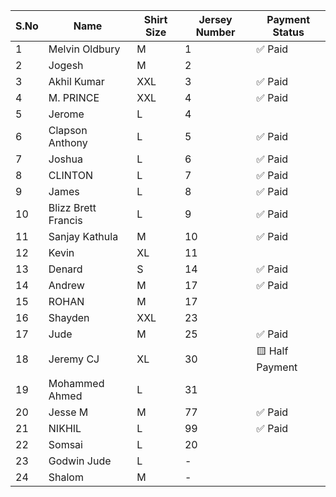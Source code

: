| S.No | Name                | Shirt Size | Jersey Number | Payment Status   |
|------|---------------------|------------|----------------|------------------|
| 1    | Melvin Oldbury      | M          | 1              | ✅ Paid           |
| 2    | Jogesh              | M          | 2              |                  |
| 3    | Akhil Kumar         | XXL        | 3              | ✅ Paid           |
| 4    | M. PRINCE           | XXL        | 4              | ✅ Paid           |
| 5    | Jerome              | L          | 4              |                  |
| 6    | Clapson Anthony     | L          | 5              | ✅ Paid           |
| 7    | Joshua              | L          | 6              | ✅ Paid           |
| 8    | CLINTON             | L          | 7              | ✅ Paid           |
| 9    | James               | L          | 8              | ✅ Paid           |
| 10   | Blizz Brett Francis | L          | 9              | ✅ Paid           |
| 11   | Sanjay Kathula      | M          | 10             | ✅ Paid           |
| 12   | Kevin               | XL         | 11             |                  |
| 13   | Denard              | S          | 14             | ✅ Paid           |
| 14   | Andrew              | M          | 17             | ✅ Paid           |
| 15   | ROHAN               | M          | 17             |                  |
| 16   | Shayden             | XXL        | 23             |                  |
| 17   | Jude                | M          | 25             | ✅ Paid           |
| 18   | Jeremy CJ           | XL         | 30             | 🟨 Half Payment   |
| 19   | Mohammed Ahmed      | L          | 31             |                  |
| 20   | Jesse M             | M          | 77             | ✅ Paid           |
| 21   | NIKHIL              | L          | 99             | ✅ Paid           |
| 22   | Somsai              | L          | 20             |                  |
| 23   | Godwin Jude         | L          | -              |                  |
| 24   | Shalom              | M          | -              |                  |
